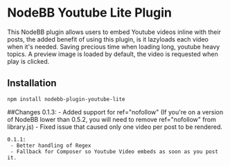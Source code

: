 # NodeBB Youtube Lite Plugin

This NodeBB plugin allows users to embed Youtube videos inline with their posts, the added benefit of using this plugin, is it lazyloads each video when it's needed.
Saving precious time when loading long, youtube heavy topics. A preview image is loaded by default, the video is requested when play is clicked.


## Installation

    npm install nodebb-plugin-youtube-lite


##Changes
    0.1.3:
     - Added support for ref="nofollow" (If you're on a version of NodeBB lower than 0.5.2, you will need to remove ref="nofollow" from library.js)
     - Fixed issue that caused only one video per post to be rendered.

    0.1.1:
     - Better handling of Regex
     - Fallback for Composer so Youtube Video embeds as soon as you post it.
